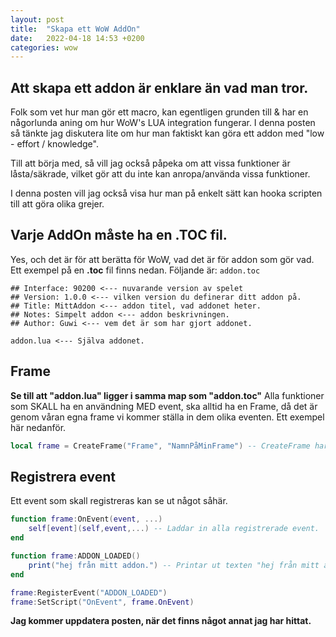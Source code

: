 ```yaml
---
layout: post
title:  "Skapa ett WoW AddOn"
date:   2022-04-18 14:53 +0200
categories: wow
---
```


## Att skapa ett addon är enklare än vad man tror.
Folk som vet hur man gör ett macro, kan egentligen grunden till & har en någorlunda aning om hur WoW's LUA integration fungerar.
I denna posten så tänkte jag diskutera lite om hur man faktiskt kan göra ett addon med "low - effort / knowledge".

Till att börja med, så vill jag också påpeka om att vissa funktioner är låsta/säkrade, vilket gör att du inte kan anropa/använda vissa
funktioner.

I denna posten vill jag också visa hur man på enkelt sätt kan hooka scripten till att göra olika grejer.

## Varje AddOn måste ha en .TOC fil.
Yes, och det är för att berätta för WoW, vad det är för addon som gör vad.
Ett exempel på en **.toc** fil finns nedan.
Följande är: `addon.toc`
```
## Interface: 90200 <--- nuvarande version av spelet
## Version: 1.0.0 <--- vilken version du definerar ditt addon på.
## Title: MittAddon <--- addon titel, vad addonet heter.
## Notes: Simpelt addon <--- addon beskrivningen.
## Author: Guwi <--- vem det är som har gjort addonet.

addon.lua <--- Själva addonet.
```

## Frame
**Se till att "addon.lua" ligger i samma map som "addon.toc"**
Alla funktioner som SKALL ha en användning MED event, ska alltid ha en Frame, då det är genom våran egna frame vi kommer ställa in dem olika eventen.
Ett exempel här nedanför.
```lua
local frame = CreateFrame("Frame", "NamnPåMinFrame") -- CreateFrame har 5st argument, frame typ, namn, parent, template och id, varav 1 MÅSTE finnas med, vilket är frame typ.
```

## Registrera event
Ett event som skall registreras kan se ut något såhär.
```lua
function frame:OnEvent(event, ...)
    self[event](self,event,...) -- Laddar in alla registrerade event.
end

function frame:ADDON_LOADED()
    print("hej från mitt addon.") -- Printar ut texten "hej från mitt addon." till chatten.
end

frame:RegisterEvent("ADDON_LOADED")
frame:SetScript("OnEvent", frame.OnEvent)
```

**Jag kommer uppdatera posten, när det finns något annat jag har hittat.**